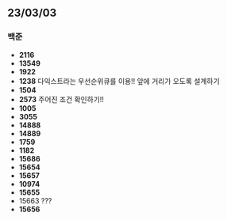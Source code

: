 ## 23/03/03

### 백준

- **2116**
- **13549**
- **1922**
- **1238**  다익스트라는 우선순위큐를 이용!! 앞에 거리가 오도록 설계하기
- **1504**
- **2573** 주어진 조건 확인하기!!
- **1005**
- **3055**
- **14888**
- **14889**
- **1759**
- **1182**
- **15686**
- **15654**
- **15657**
- **10974**
- **15655**
- 15663 ???
- **15656**